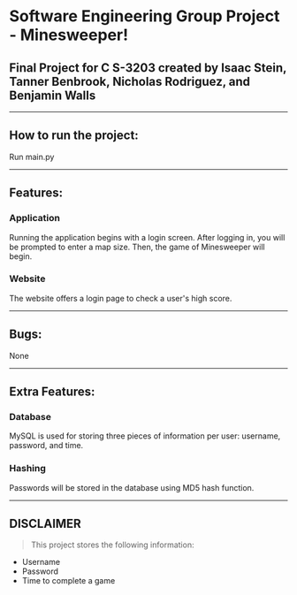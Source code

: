# Software Engineering Group Project - Minesweeper!
## Final Project for C S-3203 created by Isaac Stein, Tanner Benbrook, Nicholas Rodriguez, and Benjamin Walls
---
## How to run the project:
Run main.py

---
## Features:
### Application

Running the application begins with a login screen. After logging in, you will be prompted to enter a map size. Then, the game of Minesweeper will begin. 

### Website

The website offers a login page to check a user's high score.

---
## Bugs:

None

---
## Extra Features:
### Database 
MySQL is used for storing three pieces of information per user: username, password, and time.
### Hashing 
Passwords will be stored in the database using MD5 hash function.

---
## **DISCLAIMER**
> This project stores the following information:
- Username
- Password
- Time to complete a game
